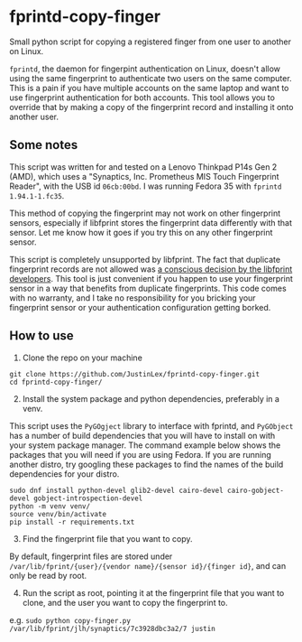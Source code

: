 # fprintd-copy-finger
Small python script for copying a registered finger from one user to another on Linux.

`fprintd`, the daemon for fingerpint authentication on Linux, doesn't allow using the same fingerprint to authenticate two users on the same computer. This is a pain if you have multiple accounts on the same laptop and want to use fingerprint authentication for both accounts. This tool allows you to override that by making a copy of the fingerprint record and installing it onto another user.

## Some notes
This script was written for and tested on a Lenovo Thinkpad P14s Gen 2 (AMD), which uses a "Synaptics, Inc. Prometheus MIS Touch Fingerprint Reader", with the USB id `06cb:00bd`. I was running Fedora 35 with `fprintd 1.94.1-1.fc35`. 

This method of copying the fingerprint may not work on other fingerprint sensors, especially if libfprint stores the fingerprint data differently with that sensor. Let me know how it goes if you try this on any other fingerprint sensor.

This script is completely unsupported by libfprint. The fact that duplicate fingerprint records are not allowed was 
[a conscious decision by the libfprint developers](https://gitlab.freedesktop.org/libfprint/fprintd/-/blob/master/src/device.c#L2226). 
This tool is just convenient if you happen to use your fingerprint sensor in a way that benefits from duplicate fingerprints. 
This code comes with no warranty, and I take no responsibility for you bricking your fingerprint sensor or your authentication configuration getting borked.

## How to use
1. Clone the repo on your machine

```
git clone https://github.com/JustinLex/fprintd-copy-finger.git
cd fprintd-copy-finger/
```

2. Install the system package and python dependencies, preferably in a venv.

This script uses the `PyGOgject` library to interface with fprintd, and `PyGObject` has a number of build dependencies that 
you will have to install on with your system package manager. The command example below shows the packages that you will need if you are using Fedora.
If you are running another distro, try googling these packages to find the names of the build dependencies for your distro.

```
sudo dnf install python-devel glib2-devel cairo-devel cairo-gobject-devel gobject-introspection-devel
python -m venv venv/
source venv/bin/activate
pip install -r requirements.txt
```

3. Find the fingerprint file that you want to copy.

By default, fingerprint files are stored under `/var/lib/fprint/{user}/{vendor name}/{sensor id}/{finger id}`, and can only be read by root.

4. Run the script as root, pointing it at the fingerprint file that you want to clone, and the user you want to copy the fingerprint to.

e.g. `sudo python copy-finger.py /var/lib/fprint/jlh/synaptics/7c3928dbc3a2/7 justin`
